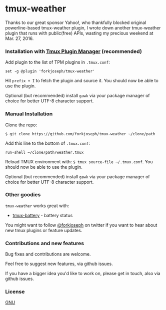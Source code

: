 # tmux-weather
Thanks to our great sponsor Yahoo!, who thankfully blocked original
powerline-based tmux-weather plugin, I wrote down another tmux-weather
plugin that runs with public(free) APIs, wasting my precious weekend
at Mar. 27, 2016. 


### Installation with [Tmux Plugin Manager](https://github.com/tmux-plugins/tpm) (recommended)

Add plugin to the list of TPM plugins in `.tmux.conf`:

    set -g @plugin 'forkjoseph/tmux-weather'

Hit `prefix + I` to fetch the plugin and source it. You should now be able to
use the plugin.

Optional (but recommended) install `gawk` via your package manager of choice
for better UTF-8 character support.

### Manual Installation

Clone the repo:

    $ git clone https://github.com/forkjoseph/tmux-weather ~/clone/path

Add this line to the bottom of `.tmux.conf`:

    run-shell ~/clone/path/weather.tmux

Reload TMUX environment with: `$ tmux source-file ~/.tmux.conf`. You should now
be able to use the plugin.

Optional (but recommended) install `gawk` via your package manager of choice
for better UTF-8 character support.

<!--
### Limitations

This plugin has some known limitations. Please read about it
[here](docs/limitations.md).
-->

### Other goodies

`tmux-weather` works great with:

- [tmux-battery](https://github.com/forkjoseph/tmux-battery) - battery status 

You might want to follow [@forkjoseph](https://twitter.com/forkjoseph) on
twitter if you want to hear about new tmux plugins or feature updates.

<!--
### Test suite

This plugin has a pretty extensive integration test suite that runs on
[travis](https://travis-ci.org/forkjoseph/tmux-weather).

When run locally, it depends on `vagrant`. Run it with:

    # within project top directory
    $ ./run-tests

By default tests run in 2 vagrant VMs: ubuntu and centos.
-->

### Contributions and new features

Bug fixes and contributions are welcome.

Feel free to suggest new features, via github issues.

If you have a bigger idea you'd like to work on, please get in touch, also via
github issues.

### License

[GNU](LICENSE.md)
